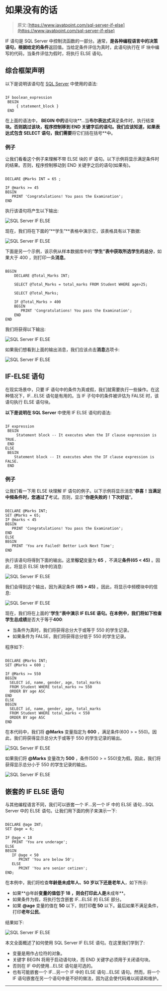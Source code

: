 # 如果没有的话

> 原文:[https://www.javatpoint.com/sql-server-if-else](https://www.javatpoint.com/sql-server-if-else)

IF 语句是 SQL Server 中控制流函数的一部分。通常，**是各种编程语言中的决策语句，根据给定的条件**返回值。当给定条件评估为真时，此语句执行在 IF 块中编写的代码，当条件评估为假时，将执行 ELSE 语句。

## 综合框架声明

以下是说明该语句在 [SQL Server](https://www.javatpoint.com/sql-server-tutorial) 中使用的语法:

```

IF boolean_expression   
 BEGIN
     { statement_block }
 END

```

在上面的语法中， **BEGIN 中的**语句块**...当**布尔表达式**满足条件时，执行结束**块。否则跳过该块，程序控制移到 **END** 关键字后的语句。我们应该知道，如果表达式包含 **SELECT** 语句，我们需要**将它们括在括号**中。

### 例子

让我们看看这个例子来理解不带 ELSE 块的 IF 语句。以下示例将显示满足条件时的结果。否则，程序控制移动到 END 关键字之后的语句(如果有)。

```

DECLARE @Marks INT = 65 ;

IF @marks >= 45
BEGIN
   PRINT 'Congratulations! You pass the Examination';
END

```

执行该语句将产生以下输出:

![SQL Server IF ELSE](../Images/f2dba0dd4ce9bc436921b4756a335302.png)

现在，我们将在下面的“**学生”**表格中演示它，该表格具有以下数据:

![SQL Server IF ELSE](../Images/5dca80dc44a6f4482953bec3f31d12cf.png)

下面是另一个示例，该示例从样本数据库中的“**学生”**表中获取所选学生的**总分**，如果大于 400 ，则打印一条**消息**。

```

BEGIN
	DECLARE @Total_Marks INT;

	SELECT @Total_Marks = total_marks FROM Student WHERE age>25;

	SELECT @Total_Marks;

	IF @Total_Marks > 400
	BEGIN
	   PRINT 'Congratulations! You pass the Examination';
	END
END

```

我们将获得以下输出:

![SQL Server IF ELSE](../Images/8e6a31453b88f8c5c8376a75e9457dcc.png)

如果我们想看到上面的输出消息，我们应该点击**消息**选项卡:

![SQL Server IF ELSE](../Images/a5cb1561591bf5ca79b47c39bc656adc.png)

## IF-ELSE 语句

在现实场景中，只要 IF 语句中的条件为真或假，我们就需要执行一些操作。在这种情况下，IF…ELSE 语句是有用的。当 IF 子句中的条件被评估为 FALSE 时，该语句执行 ELSE 语句块。

**以下是说明在 SQL Server** 中使用 IF ELSE 语句的语法:

```

IF expression
 BEGIN
     Statement block -- It executes when the IF clause expression is TRUE.
 END
ELSE
 BEGIN
    Statement block -- It executes when the IF clause expression is FALSE.
 END

```

### 例子

让我们看一下用 ELSE 块理解 IF 语句的例子。以下示例将显示消息“**恭喜！当满足中频条件时，您通过了**考试。否则，显示“**你是失败的！下次好运**”。

```

DECLARE @Marks INT;
SET @Marks = 65;
IF @marks < 45
BEGIN
   PRINT 'Congratulations! You pass the Examination';
END
ELSE
BEGIN
   PRINT 'You are Failed! Better Luck Next Time';
END

```

执行该语句将得到下面的输出。这里**标记**变量为 **65** ，不满足**条件(65 < 45)** 。因此，将显示 ELSE 块中的消息:

![SQL Server IF ELSE](../Images/c33b4db825448d4cbf1f5ce6aa3bad3c.png)

我们会得到这个输出，因为满足条件 **(65 > 45)** 。因此，将显示中频模块中的信息:

![SQL Server IF ELSE](../Images/24e2ac7188ac04f5c0e7896fa96ac492.png)

现在，我们将在上面的“**学生”**表中演示 IF ELSE 语句。在本例中，我们将如下检查学生**总成绩**是否大于等于**400**:

*   当条件为真时，我们将获得总分大于或等于 550 的学生记录。
*   如果条件为 FALSE，我们将获得总分低于 550 的学生记录。

程序如下:

```

DECLARE @Marks INT;
SET @Marks = 600 ;

IF @Marks >= 550
BEGIN
  SELECT id, name, gender, age, total_marks
  FROM Student WHERE total_marks >= 550
  ORDER BY age ASC
END
ELSE
BEGIN
  SELECT id, name, gender, age, total_marks
  FROM Student WHERE total_marks < 550
  ORDER BY age ASC
END

```

在本代码中，我们将 **@Marks** 变量指定为 **600** ，满足条件(600 > = 550)。因此，我们将获得显示总分大于或等于 550 的学生记录的输出。

![SQL Server IF ELSE](../Images/d107716f87c9698e7a8fd016f2375edd.png)

如果我们将 **@Marks** 变量改为 **500** ，条件(500 > = 550)变为假。因此，我们将获得显示总分小于 550 的学生记录的输出。

![SQL Server IF ELSE](../Images/d1e727e37380f828dd8054eecfac1625.png)

## 嵌套的 IF ELSE 语句

与其他编程语言不同，我们可以嵌套一个 IF...另一个 IF 中的 ELSE 语句...SQL Server 中的 ELSE 语句。让我们用下面的例子来演示一下:

```

DECLARE @age INT;
SET @age = 6;

IF @age < 18
   PRINT 'You are underage';
ELSE
BEGIN
   IF @age < 50
      PRINT 'You are below 50';
   ELSE
      PRINT 'You are senior cetizen';
END;

```

在本例中，我们将检查**年龄是未成年人、50 岁以下还是老年人**，如下所示:

*   如果**@年龄**变量的值低于 **18** ，则会打印此人是**未成年**。
*   如果条件为假，将执行包含嵌套 IF…ELSE 的 ELSE 部分。
*   如果 **@age** 变量的值在 **50** 以下，则打印**在 50** 以下。最后如果不满足条件，打印**老年公民**。

结果如下:

![SQL Server IF ELSE](../Images/a3205d46799f141c9efee10efe4d24de.png)

本文全面概述了如何使用 SQL Server IF ELSE 语句。在这里我们学到了:

*   变量是用作占位符的对象。
*   关键字 BEGIN 将用于启动语句块，而 END 关键字必须用于关闭语句块。
*   否则在 IF 中的使用...ELSE 语句是可选的。
*   也有可能嵌套一个 IF...另一个 IF 中的 ELSE 语句...ELSE 语句。然而，将一个 IF 语句嵌套在另一个语句中是不好的做法，因为这会使代码难以阅读和维护。

* * *